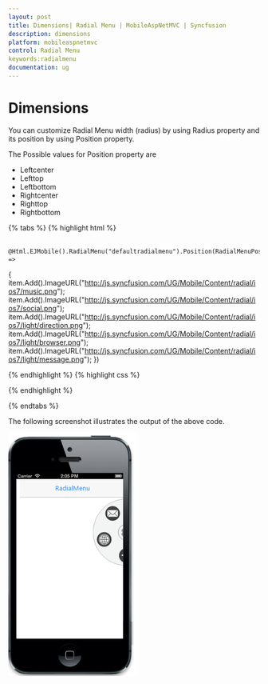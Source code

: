 ```yaml
---
layout: post
title: Dimensions| Radial Menu | MobileAspNetMVC | Syncfusion
description: dimensions
platform: mobileaspnetmvc
control: Radial Menu
keywords:radialmenu
documentation: ug
---
```


# Dimensions

You can customize Radial Menu width (radius) by using Radius property and its position by using Position property.

The Possible values for Position property are

* Leftcenter
* Lefttop
* Leftbottom
* Rightcenter   
* Righttop
* Rightbottom

{% tabs %}
{% highlight html %}


        @Html.EJMobile().RadialMenu("defaultradialmenu").Position(RadialMenuPosition.RightCenter).Radius(100).ImageClass("imageclass").Items(item =>
{
    item.Add().ImageURL("http://js.syncfusion.com/UG/Mobile/Content/radial/ios7/music.png");
    item.Add().ImageURL("http://js.syncfusion.com/UG/Mobile/Content/radial/ios7/social.png");
    item.Add().ImageURL("http://js.syncfusion.com/UG/Mobile/Content/radial/ios7/light/direction.png");
    item.Add().ImageURL("http://js.syncfusion.com/UG/Mobile/Content/radial/ios7/light/browser.png");
    item.Add().ImageURL("http://js.syncfusion.com/UG/Mobile/Content/radial/ios7/light/message.png");
})

{% endhighlight  %}
{% highlight css %}
<style>

 .imageclass {
        background: url("http://js.syncfusion.com/UG/Mobile/Content/radial/radialSettings.png");
        background-position: center;
        background-repeat: no-repeat;
    }

</style>
{% endhighlight %}

{% endtabs %}


The following screenshot illustrates the output of the above code.

![](Dimensions_images/Dimensions_img1.png)



